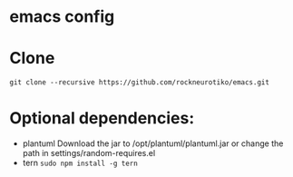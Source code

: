 # emacs config

# Clone
`git clone --recursive https://github.com/rockneurotiko/emacs.git`

# Optional dependencies:
- plantuml
  Download the jar to /opt/plantuml/plantuml.jar or change the path in settings/random-requires.el
- tern
  `sudo npm install -g tern`
